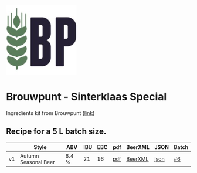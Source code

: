 ![logo](./Brouwpunt_Sinterklaas_Special.jpeg)

# Brouwpunt - Sinterklaas Special

Ingredients kit from Brouwpunt ([link](https://brouwpunt.nl/product/ingredienten-sinterklaas-special/))

## Recipe for a 5 L batch size.

|    | Style | ABV | IBU | EBC | pdf | BeerXML | JSON | Batch |
|----|-------|-----|-----|-----|-----|---------|------|-------|
| v1 | Autumn Seasonal Beer | 6.4 % | 21 | 16 | [pdf](./Brouwpunt_Sinterklaas_Special.pdf) | [BeerXML](./Brouwpunt_Sinterklaas_Special.xml) | [json](./Brouwpunt_Sinterklaas_Special.json) | [#6](../../batches/batch_6/README.md) |
